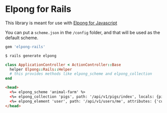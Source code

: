 # Elpong for Rails

This library is meant for use with [Elpong for Javascript][js]

You can put a `scheme.json` in the `/config` folder, and
that will be used as the default scheme.

```ruby
gem 'elpong-rails'
```

```bash
$ rails generate elpong
```

```ruby
class ApplicationController < ActionController::Base
  helper Elpong::Rails::Helper
  # this provides methods like elpong_scheme and elpong_collection
end
```

```html
<head>
  <%= elpong_scheme 'animal-farm' %>
  <%= elpong_collection 'pigs', path: '/api/v1/pigs/index', locals: {pigs: @pigs} %>
  <%= elpong_element 'user', path: '/api/v1/users/me', attributes: {'current-user': true} %>
</head>
```

[js]: https://github.com/hansottowirtz/elpong-js
